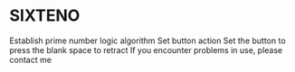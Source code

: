 # SIXTENO
Establish prime number logic algorithm Set button action Set the button to press the blank space to retract If you encounter problems in use, please contact me
